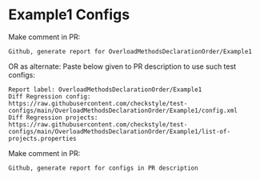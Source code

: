 # Example1 Configs
Make comment in PR:
```
Github, generate report for OverloadMethodsDeclarationOrder/Example1
```
OR as alternate:
Paste below given to PR description to use such test configs:
```
Report label: OverloadMethodsDeclarationOrder/Example1
Diff Regression config: https://raw.githubusercontent.com/checkstyle/test-configs/main/OverloadMethodsDeclarationOrder/Example1/config.xml
Diff Regression projects: https://raw.githubusercontent.com/checkstyle/test-configs/main/OverloadMethodsDeclarationOrder/Example1/list-of-projects.properties
```
Make comment in PR:
```
Github, generate report for configs in PR description
```
